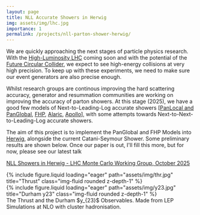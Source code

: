 ```yaml
---
layout: page
title: NLL Accurate Showers in Herwig
img: assets/img/lhc.jpg
importance: 1
permalink: /projects/nll-parton-shower-herwig/
---
```


We are quickly approaching the next stages of particle physics research. With the [High-Luminosity LHC](https://home.cern/science/accelerators/high-luminosity-lhc) coming soon and with the potential of the [Future Circular Collider](https://home.cern/science/accelerators/future-circular-collider), we expect to see high-energy collisions at very high precision. To keep up with these experiments, we need to make sure our event generators are also precise enough.

Whilst research groups are continous improving the hard scattering accuracy, generator and resummation communities are working on improving the accuracy of parton showers. At this stage (2025), we have a good few models of Next-to-Leading-Log accurate showers [[PanLocal and PanGlobal](https://gsalam.web.cern.ch/panscales/), [FHP](https://arxiv.org/abs/2003.06400), [Alaric](https://arxiv.org/abs/2404.14360), [Apollo](https://arxiv.org/abs/2403.19452)], with some attempts towards Next-to-Next-to-Leading-Log accurate showers.

The aim of this project is to implement the PanGlobal and FHP Models into [Herwig](https://herwig.hepforge.org/), alongside the current Catani-Seymour Shower. Some preliminary results are shown below. Once our paper is out, I'll fill this more, but for now, please see our latest talk

[NLL Showers in Herwig - LHC Monte Carlo Working Group, October 2025](https://indico.cern.ch/event/1553687/contributions/6702923/)

<div class="row">
    <div class="col-sm mt-3 mt-md-0">
        {% include figure.liquid loading="eager" path="assets/img/thr.jpg" title="Thrust" class="img-fluid rounded z-depth-1" %}
    </div>
    <div class="col-sm mt-3 mt-md-0">
        {% include figure.liquid loading="eager" path="assets/img/y23.jpg" title="Durham y23" class="img-fluid rounded z-depth-1" %}
    </div>
</div>
<div class="caption">
    The Thrust and the Durham $y_{23}$ Observables. Made from LEP Simulations at NLO with cluster hadronisation.
</div>
